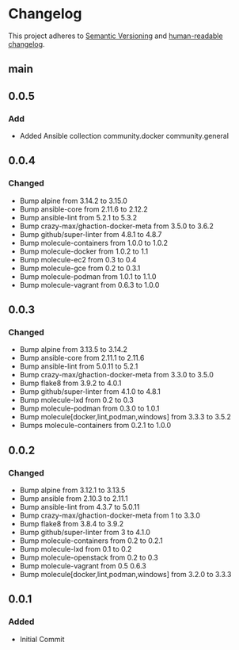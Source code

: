 # Changelog

This project adheres to [Semantic Versioning](https://semver.org/spec/v2.0.0.html)
and [human-readable changelog](https://keepachangelog.com/en/1.0.0/).

## main

## 0.0.5

### Add

- Added Ansible collection community.docker community.general

## 0.0.4

### Changed

- Bump alpine from 3.14.2 to 3.15.0
- Bump ansible-core from 2.11.6 to 2.12.2
- Bump ansible-lint from 5.2.1 to 5.3.2
- Bump crazy-max/ghaction-docker-meta from 3.5.0 to 3.6.2
- Bump github/super-linter from 4.8.1 to 4.8.7
- Bump molecule-containers from 1.0.0 to 1.0.2
- Bump molecule-docker from 1.0.2 to 1.1
- Bump molecule-ec2 from 0.3 to 0.4
- Bump molecule-gce from 0.2 to 0.3.1
- Bump molecule-podman from 1.0.1 to 1.1.0
- Bump molecule-vagrant from 0.6.3 to 1.0.0

## 0.0.3

### Changed

- Bump alpine from 3.13.5 to 3.14.2
- Bump ansible-core from 2.11.1 to 2.11.6
- Bump ansible-lint from 5.0.11 to 5.2.1
- Bump crazy-max/ghaction-docker-meta from 3.3.0 to 3.5.0
- Bump flake8 from 3.9.2 to 4.0.1
- Bump github/super-linter from 4.1.0 to 4.8.1
- Bump molecule-lxd from 0.2 to 0.3
- Bump molecule-podman from 0.3.0 to 1.0.1
- Bump molecule[docker,lint,podman,windows] from 3.3.3 to 3.5.2
- Bumps molecule-containers from 0.2.1 to 1.0.0

## 0.0.2

### Changed

- Bump alpine from 3.12.1 to 3.13.5
- Bump ansible from 2.10.3 to 2.11.1
- Bump ansible-lint from 4.3.7 to 5.0.11
- Bump crazy-max/ghaction-docker-meta from 1 to 3.3.0
- Bump flake8 from 3.8.4 to 3.9.2
- Bump github/super-linter from 3 to 4.1.0
- Bump molecule-containers from 0.2 to 0.2.1
- Bump molecule-lxd from 0.1 to 0.2
- Bump molecule-openstack from 0.2 to 0.3
- Bump molecule-vagrant from 0.5 0.6.3
- Bump molecule[docker,lint,podman,windows] from 3.2.0 to 3.3.3

## 0.0.1

### Added

- Initial Commit
